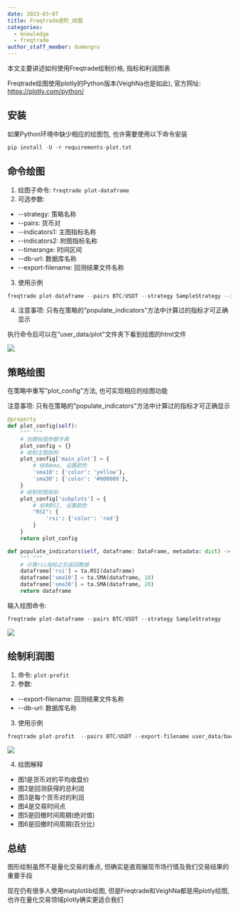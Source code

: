 ```yaml
---
date: 2023-03-07
title: Freqtrade进阶_绘图
categories:
  - knowledge
  - freqtrade
author_staff_member: dumengru
---
```


本文主要讲述如何使用Freqtrade绘制价格, 指标和利润图表

Freqtrade绘图使用plotly的Python版本(VeighNa也是如此), 官方网址: https://plotly.com/python/

## 安装

如果Python环境中缺少相应的绘图包, 也许需要使用以下命令安装

```python
pip install -U -r requirements-plot.txt
```

## 命令绘图

1. 绘图子命令: `freqtrade plot-dataframe`
2. 可选参数:
- --strategy: 策略名称 
- --pairs: 货币对
- --indicators1: 主图指标名称
- --indicators2: 附图指标名称
- --timerange: 时间区间
- --db-url: 数据库名称
- --export-filename: 回测结果文件名称
3. 使用示例
```python
freqtrade plot-dataframe --pairs BTC/USDT --strategy SampleStrategy --indicators2 rsi --timerange=20230101-
```
4. 注意事项: 只有在策略的"populate_indicators"方法中计算过的指标才可正确显示

执行命令后可以在"user_data/plot"文件夹下看到绘图的html文件

![]({{site.baseurl}}/images/202302262042.png)

## 策略绘图

在策略中重写"plot_config"方法, 也可实现相应的绘图功能

注意事项: 只有在策略的"populate_indicators"方法中计算过的指标才可正确显示

```python
@property
def plot_config(self):
    """ """
    # 创建绘图参数字典
    plot_config = {}
    # 绘制主图指标
    plot_config['main_plot'] = {
        # 绘制ema, 设置颜色
        'sma10': {'color': 'yellow'},
        'sma30': {'color': '#000000'},
    }
    # 绘制附图指标
    plot_config['subplots'] = {
        # 绘制RSI, 设置颜色
        "RSI": {
            'rsi': {'color': 'red'}
        }
    }
    return plot_config

def populate_indicators(self, dataframe: DataFrame, metadata: dict) -> DataFrame:
    """ """
    # 计算rsi指标之后返回数据
    dataframe['rsi'] = ta.RSI(dataframe)
    dataframe['sma10'] = ta.SMA(dataframe, 10)
    dataframe['sma30'] = ta.SMA(dataframe, 20)
    return dataframe
```

输入绘图命令:
```python
freqtrade plot-dataframe --pairs BTC/USDT --strategy SampleStrategy
```

![]({{site.baseurl}}/images/202302262053.png)

## 绘制利润图

1. 命令: `plot-profit`
2. 参数:
- --export-filename: 回测结果文件名称
- --db-url: 数据库名称
3. 使用示例
```python
freqtrade plot-profit  --pairs BTC/USDT --export-filename user_data/backtest_results/backtest-result-2023-02-26_11-03-25.json
```

![]({{site.baseurl}}/images/202302262059.png)

4. 绘图解释
- 图1是货币对的平均收盘价
- 图2是回测获得的总利润
- 图3是每个货币对的利润
- 图4是交易时间点
- 图5是回撤时间周期(绝对值)
- 图6是回撤时间周期(百分比)

## 总结

图形绘制虽然不是量化交易的重点, 但确实是直观展现市场行情及我们交易结果的重要手段

现在仍有很多人使用matplotlib绘图, 但是Freqtrade和VeighNa都是用plotly绘图, 也许在量化交易领域plotly确实更适合我们
